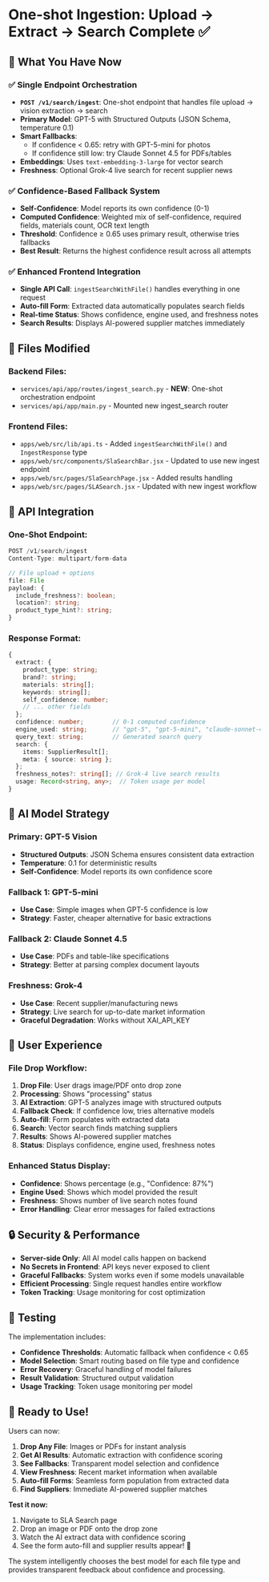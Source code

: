 # One-shot Ingestion: Upload → Extract → Search Complete ✅

## 🎯 **What You Have Now**

### ✅ **Single Endpoint Orchestration**
- **`POST /v1/search/ingest`**: One-shot endpoint that handles file upload → vision extraction → search
- **Primary Model**: GPT-5 with Structured Outputs (JSON Schema, temperature 0.1)
- **Smart Fallbacks**: 
  - If confidence < 0.65: retry with GPT-5-mini for photos
  - If confidence still low: try Claude Sonnet 4.5 for PDFs/tables
- **Embeddings**: Uses `text-embedding-3-large` for vector search
- **Freshness**: Optional Grok-4 live search for recent supplier news

### ✅ **Confidence-Based Fallback System**
- **Self-Confidence**: Model reports its own confidence (0-1)
- **Computed Confidence**: Weighted mix of self-confidence, required fields, materials count, OCR text length
- **Threshold**: Confidence ≥ 0.65 uses primary result, otherwise tries fallbacks
- **Best Result**: Returns the highest confidence result across all attempts

### ✅ **Enhanced Frontend Integration**
- **Single API Call**: `ingestSearchWithFile()` handles everything in one request
- **Auto-fill Form**: Extracted data automatically populates search fields
- **Real-time Status**: Shows confidence, engine used, and freshness notes
- **Search Results**: Displays AI-powered supplier matches immediately

## 🚀 **Files Modified**

### Backend Files:
- `services/api/app/routes/ingest_search.py` - **NEW**: One-shot orchestration endpoint
- `services/api/app/main.py` - Mounted new ingest_search router

### Frontend Files:
- `apps/web/src/lib/api.ts` - Added `ingestSearchWithFile()` and `IngestResponse` type
- `apps/web/src/components/SlaSearchBar.jsx` - Updated to use new ingest endpoint
- `apps/web/src/pages/SlaSearchPage.jsx` - Added results handling
- `apps/web/src/pages/SLASearch.jsx` - Updated with new ingest workflow

## 🔧 **API Integration**

### One-Shot Endpoint:
```typescript
POST /v1/search/ingest
Content-Type: multipart/form-data

// File upload + options
file: File
payload: {
  include_freshness?: boolean;
  location?: string;
  product_type_hint?: string;
}
```

### Response Format:
```typescript
{
  extract: {
    product_type: string;
    brand?: string;
    materials: string[];
    keywords: string[];
    self_confidence: number;
    // ... other fields
  };
  confidence: number;        // 0-1 computed confidence
  engine_used: string;       // "gpt-5", "gpt-5-mini", "claude-sonnet-4.5"
  query_text: string;        // Generated search query
  search: {
    items: SupplierResult[];
    meta: { source: string };
  };
  freshness_notes?: string[]; // Grok-4 live search results
  usage: Record<string, any>;  // Token usage per model
}
```

## 🧠 **AI Model Strategy**

### Primary: GPT-5 Vision
- **Structured Outputs**: JSON Schema ensures consistent data extraction
- **Temperature**: 0.1 for deterministic results
- **Self-Confidence**: Model reports its own confidence score

### Fallback 1: GPT-5-mini
- **Use Case**: Simple images when GPT-5 confidence is low
- **Strategy**: Faster, cheaper alternative for basic extractions

### Fallback 2: Claude Sonnet 4.5
- **Use Case**: PDFs and table-like specifications
- **Strategy**: Better at parsing complex document layouts

### Freshness: Grok-4
- **Use Case**: Recent supplier/manufacturing news
- **Strategy**: Live search for up-to-date market information
- **Graceful Degradation**: Works without XAI_API_KEY

## 🎨 **User Experience**

### File Drop Workflow:
1. **Drop File**: User drags image/PDF onto drop zone
2. **Processing**: Shows "processing" status
3. **AI Extraction**: GPT-5 analyzes image with structured outputs
4. **Fallback Check**: If confidence low, tries alternative models
5. **Auto-fill**: Form populates with extracted data
6. **Search**: Vector search finds matching suppliers
7. **Results**: Shows AI-powered supplier matches
8. **Status**: Displays confidence, engine used, freshness notes

### Enhanced Status Display:
- **Confidence**: Shows percentage (e.g., "Confidence: 87%")
- **Engine Used**: Shows which model provided the result
- **Freshness**: Shows number of live search notes found
- **Error Handling**: Clear error messages for failed extractions

## 🔒 **Security & Performance**

- **Server-side Only**: All AI model calls happen on backend
- **No Secrets in Frontend**: API keys never exposed to client
- **Graceful Fallbacks**: System works even if some models unavailable
- **Efficient Processing**: Single request handles entire workflow
- **Token Tracking**: Usage monitoring for cost optimization

## 🧪 **Testing**

The implementation includes:
- **Confidence Thresholds**: Automatic fallback when confidence < 0.65
- **Model Selection**: Smart routing based on file type and confidence
- **Error Recovery**: Graceful handling of model failures
- **Result Validation**: Structured output validation
- **Usage Tracking**: Token usage monitoring per model

## 🎉 **Ready to Use!**

Users can now:
1. **Drop Any File**: Images or PDFs for instant analysis
2. **Get AI Results**: Automatic extraction with confidence scoring
3. **See Fallbacks**: Transparent model selection and confidence
4. **View Freshness**: Recent market information when available
5. **Auto-fill Forms**: Seamless form population from extracted data
6. **Find Suppliers**: Immediate AI-powered supplier matches

**Test it now:**
1. Navigate to SLA Search page
2. Drop an image or PDF onto the drop zone
3. Watch the AI extract data with confidence scoring
4. See the form auto-fill and supplier results appear! 🚀

The system intelligently chooses the best model for each file type and provides transparent feedback about confidence and processing.

